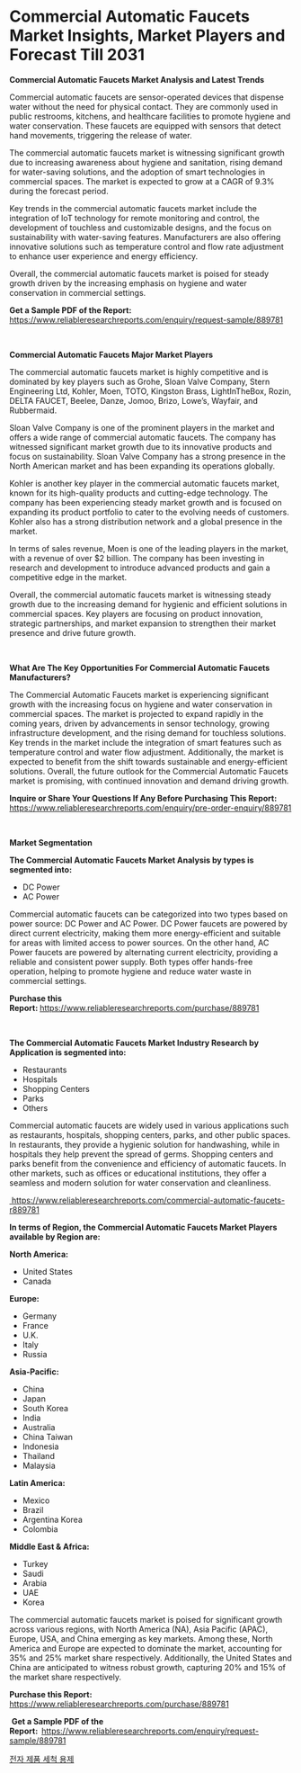 <p><h1>Commercial Automatic Faucets Market Insights, Market Players and Forecast Till 2031</h1></p><p><strong>Commercial Automatic Faucets Market Analysis and Latest Trends</strong></p>
<p><p>Commercial automatic faucets are sensor-operated devices that dispense water without the need for physical contact. They are commonly used in public restrooms, kitchens, and healthcare facilities to promote hygiene and water conservation. These faucets are equipped with sensors that detect hand movements, triggering the release of water. </p><p>The commercial automatic faucets market is witnessing significant growth due to increasing awareness about hygiene and sanitation, rising demand for water-saving solutions, and the adoption of smart technologies in commercial spaces. The market is expected to grow at a CAGR of 9.3% during the forecast period.</p><p>Key trends in the commercial automatic faucets market include the integration of IoT technology for remote monitoring and control, the development of touchless and customizable designs, and the focus on sustainability with water-saving features. Manufacturers are also offering innovative solutions such as temperature control and flow rate adjustment to enhance user experience and energy efficiency.</p><p>Overall, the commercial automatic faucets market is poised for steady growth driven by the increasing emphasis on hygiene and water conservation in commercial settings.</p></p>
<p><strong>Get a Sample PDF of the Report:&nbsp;</strong> <a href="https://www.reliableresearchreports.com/enquiry/request-sample/889781">https://www.reliableresearchreports.com/enquiry/request-sample/889781</a></p>
<p>&nbsp;</p>
<p><strong>Commercial Automatic Faucets Major Market Players</strong></p>
<p><p>The commercial automatic faucets market is highly competitive and is dominated by key players such as Grohe, Sloan Valve Company, Stern Engineering Ltd, Kohler, Moen, TOTO, Kingston Brass, LightInTheBox, Rozin, DELTA FAUCET, Beelee, Danze, Jomoo, Brizo, Lowe’s, Wayfair, and Rubbermaid.</p><p>Sloan Valve Company is one of the prominent players in the market and offers a wide range of commercial automatic faucets. The company has witnessed significant market growth due to its innovative products and focus on sustainability. Sloan Valve Company has a strong presence in the North American market and has been expanding its operations globally.</p><p>Kohler is another key player in the commercial automatic faucets market, known for its high-quality products and cutting-edge technology. The company has been experiencing steady market growth and is focused on expanding its product portfolio to cater to the evolving needs of customers. Kohler also has a strong distribution network and a global presence in the market.</p><p>In terms of sales revenue, Moen is one of the leading players in the market, with a revenue of over $2 billion. The company has been investing in research and development to introduce advanced products and gain a competitive edge in the market.</p><p>Overall, the commercial automatic faucets market is witnessing steady growth due to the increasing demand for hygienic and efficient solutions in commercial spaces. Key players are focusing on product innovation, strategic partnerships, and market expansion to strengthen their market presence and drive future growth.</p></p>
<p>&nbsp;</p>
<p><strong>What Are The Key Opportunities For Commercial Automatic Faucets Manufacturers?</strong></p>
<p><p>The Commercial Automatic Faucets market is experiencing significant growth with the increasing focus on hygiene and water conservation in commercial spaces. The market is projected to expand rapidly in the coming years, driven by advancements in sensor technology, growing infrastructure development, and the rising demand for touchless solutions. Key trends in the market include the integration of smart features such as temperature control and water flow adjustment. Additionally, the market is expected to benefit from the shift towards sustainable and energy-efficient solutions. Overall, the future outlook for the Commercial Automatic Faucets market is promising, with continued innovation and demand driving growth.</p></p>
<p><strong>Inquire or Share Your Questions If Any Before Purchasing This Report:</strong> <a href="https://www.reliableresearchreports.com/enquiry/pre-order-enquiry/889781">https://www.reliableresearchreports.com/enquiry/pre-order-enquiry/889781</a></p>
<p>&nbsp;</p>
<p><strong>Market Segmentation</strong></p>
<p><strong>The Commercial Automatic Faucets Market Analysis by types is segmented into:</strong></p>
<p><ul><li>DC Power</li><li>AC Power</li></ul></p>
<p><p>Commercial automatic faucets can be categorized into two types based on power source: DC Power and AC Power. DC Power faucets are powered by direct current electricity, making them more energy-efficient and suitable for areas with limited access to power sources. On the other hand, AC Power faucets are powered by alternating current electricity, providing a reliable and consistent power supply. Both types offer hands-free operation, helping to promote hygiene and reduce water waste in commercial settings.</p></p>
<p><strong>Purchase this Report:&nbsp;</strong><a href="https://www.reliableresearchreports.com/purchase/889781">https://www.reliableresearchreports.com/purchase/889781</a></p>
<p>&nbsp;</p>
<p><strong>The Commercial Automatic Faucets Market Industry Research by Application is segmented into:</strong></p>
<p><ul><li>Restaurants</li><li>Hospitals</li><li>Shopping Centers</li><li>Parks</li><li>Others</li></ul></p>
<p><p>Commercial automatic faucets are widely used in various applications such as restaurants, hospitals, shopping centers, parks, and other public spaces. In restaurants, they provide a hygienic solution for handwashing, while in hospitals they help prevent the spread of germs. Shopping centers and parks benefit from the convenience and efficiency of automatic faucets. In other markets, such as offices or educational institutions, they offer a seamless and modern solution for water conservation and cleanliness.</p></p>
<p><a href="https://www.reliableresearchreports.com/commercial-automatic-faucets-r889781">&nbsp;https://www.reliableresearchreports.com/commercial-automatic-faucets-r889781</a></p>
<p><strong>In terms of Region, the Commercial Automatic Faucets Market Players available by Region are:</strong></p>
<p>
    <p> <strong> North America: </strong>
        <ul>
            <li>United States</li>
            <li>Canada</li>
        </ul>
        </p> 
    <p> <strong> Europe: </strong>
        <ul>
            <li>Germany</li>
            <li>France</li>
            <li>U.K.</li>
            <li>Italy</li>
            <li>Russia</li>
        </ul>
        </p> 
    <p> <strong> Asia-Pacific: </strong>
        <ul>
            <li>China</li>
            <li>Japan</li>
            <li>South Korea</li>
            <li>India</li>
            <li>Australia</li>
            <li>China Taiwan</li>
            <li>Indonesia</li>
            <li>Thailand</li>
            <li>Malaysia</li>
        </ul>
        </p> 
    <p> <strong> Latin America: </strong>
        <ul>
            <li>Mexico</li>
            <li>Brazil</li>
            <li>Argentina Korea</li>
            <li>Colombia</li>
        </ul>
        </p> 
    <p> <strong> Middle East & Africa: </strong>
        <ul>
            <li>Turkey</li>
            <li>Saudi</li>
            <li>Arabia</li>
            <li>UAE</li>
            <li>Korea</li>
        </ul>
    </p>
    </p>
<p><p>The commercial automatic faucets market is poised for significant growth across various regions, with North America (NA), Asia Pacific (APAC), Europe, USA, and China emerging as key markets. Among these, North America and Europe are expected to dominate the market, accounting for 35% and 25% market share respectively. Additionally, the United States and China are anticipated to witness robust growth, capturing 20% and 15% of the market share respectively.</p></p>
<p><strong>Purchase this Report: </strong><a href="https://www.reliableresearchreports.com/purchase/889781">https://www.reliableresearchreports.com/purchase/889781</a></p>
<p>&nbsp;<strong>Get a Sample PDF of the Report:&nbsp;&nbsp;</strong><a href="https://www.reliableresearchreports.com/enquiry/request-sample/889781">https://www.reliableresearchreports.com/enquiry/request-sample/889781</a></p>
<p><strong></strong></p>
<p><p><a href="https://github.com/sougarounis/Market-Research-Report-List-3/blob/main/773492020440.md">전자 제품 세척 용제</a></p></p>